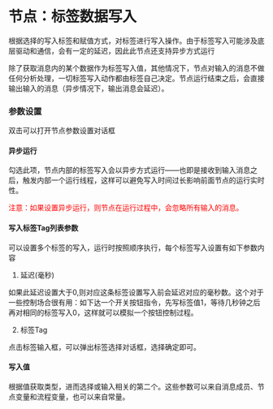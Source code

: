 节点：标签数据写入
==


根据选择的写入标签和赋值方式，对标签进行写入操作。由于标签写入可能涉及底层驱动和通信，会有一定的延迟，因此此节点还支持异步方式运行


除了获取消息内的某个数据作为标签写入值，其他情况下，节点对输入的消息不做任何分析处理，一切标签写入动作都由标签自己决定。节点运行结束之后，会直接输出输入的消息（异步情况下，输出消息会延迟）。




### 参数设置

双击可以打开节点参数设置对话框

#### 异步运行


勾选此项，节点内部的标签写入会以异步方式运行——也即是接收到输入消息之后，触发内部一个运行线程，这样可以避免写入时间过长影响前面节点的运行实时性。

<font color="red">注意：如果设置异步运行，则节点在运行过程中，会忽略所有输入的消息。</font>



#### 写入标签Tag列表参数

可以设置多个标签的写入，运行时按照顺序执行，每个标签写入设置有如下参数内容


1. 延迟(毫秒)


如果此延迟设置大于0,则对应这条标签设置写入前会延迟对应的毫秒数。这个对于一些控制场合很有用：如下达一个开关按钮指令，先写标签值1，等待几秒钟之后再对相同的标签写入0，这样就可以模拟一个按钮控制过程。



2. 标签Tag


点击标签输入框，可以弹出标签选择对话框，选择确定即可。



#### 写入值


根据值获取类型，进而选择或输入相关的第二个。这些参数可以来自消息成员、节点变量和流程变量，也可以来自常量。



